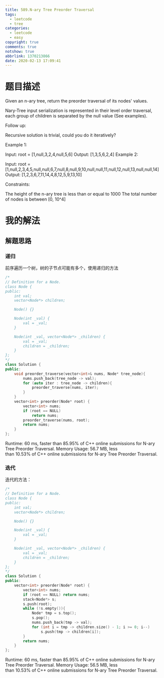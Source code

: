 ```yaml
---
title: 589.N-ary Tree Preorder Traversal
tags:
  - leetcode
  - tree
categories:
  - leetcode
  - easy
copyright: true
comments: true
notshow: true
abbrlink: 1370213866
date: 2020-02-13 17:09:41
---
```

# 题目描述
Given an n-ary tree, return the preorder traversal of its nodes' values.

Nary-Tree input serialization is represented in their level order traversal, each group of children is separated by the null value (See examples).

 

Follow up:

Recursive solution is trivial, could you do it iteratively?

 

Example 1:



Input: root = [1,null,3,2,4,null,5,6]
Output: [1,3,5,6,2,4]
Example 2:



Input: root = [1,null,2,3,4,5,null,null,6,7,null,8,null,9,10,null,null,11,null,12,null,13,null,null,14]
Output: [1,2,3,6,7,11,14,4,8,12,5,9,13,10]
 

Constraints:

The height of the n-ary tree is less than or equal to 1000
The total number of nodes is between [0, 10^4]
# 我的解法
## 解题思路
### 递归
前序遍历一个树，树的子节点可能有多个，使用递归的方法
```C++
/*
// Definition for a Node.
class Node {
public:
    int val;
    vector<Node*> children;

    Node() {}

    Node(int _val) {
        val = _val;
    }

    Node(int _val, vector<Node*> _children) {
        val = _val;
        children = _children;
    }
};
*/
class Solution {
public:
    void preorder_traverse(vector<int>& nums, Node* tree_node){
        nums.push_back(tree_node -> val);
        for (auto iter : tree_node -> children){
            preorder_traverse(nums, iter);
        }
    }
    vector<int> preorder(Node* root) {
        vector<int> nums;
        if (root == NULL)
            return nums;
        preorder_traverse(nums, root);
        return nums;
    }
};
```


Runtime: 60 ms, faster than 85.95% of C++ online submissions for N-ary Tree Preorder Traversal.
Memory Usage: 56.7 MB, less than 10.53% of C++ online submissions for N-ary Tree Preorder Traversal.

### 迭代

迭代的方法：
```C++
/*
// Definition for a Node.
class Node {
public:
    int val;
    vector<Node*> children;

    Node() {}

    Node(int _val) {
        val = _val;
    }

    Node(int _val, vector<Node*> _children) {
        val = _val;
        children = _children;
    }
};
*/
class Solution {
public:
    vector<int> preorder(Node* root) {
        vector<int> nums;
        if (root == NULL) return nums;
        stack<Node*> s;
        s.push(root);
        while (!s.empty()){
            Node* tmp = s.top();
            s.pop();
            nums.push_back(tmp -> val);
            for (int i = tmp -> children.size() - 1; i >= 0; i--)
                s.push(tmp -> children[i]);
        }
        return nums;
    }
};
```



Runtime: 60 ms, faster than 85.95% of C++ online submissions for N-ary Tree Preorder Traversal.
Memory Usage: 56.5 MB, less than 10.53% of C++ online submissions for N-ary Tree Preorder Traversal.

